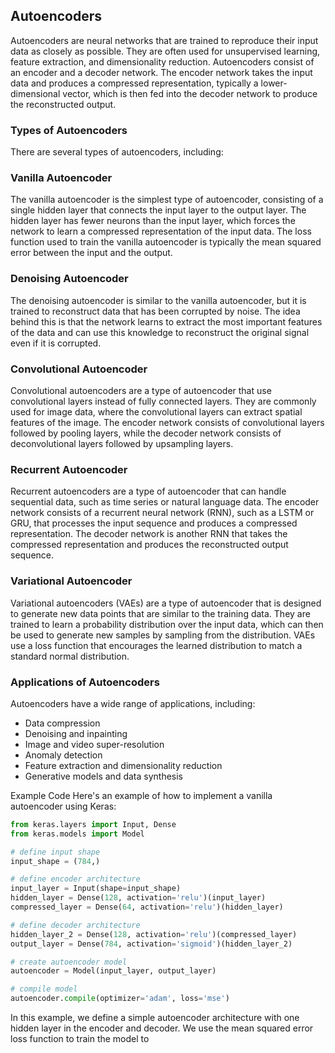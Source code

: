 ## Autoencoders
Autoencoders are neural networks that are trained to reproduce their input data as closely as possible. They are often used for unsupervised learning, feature extraction, and dimensionality reduction. Autoencoders consist of an encoder and a decoder network. The encoder network takes the input data and produces a compressed representation, typically a lower-dimensional vector, which is then fed into the decoder network to produce the reconstructed output.

### Types of Autoencoders
There are several types of autoencoders, including:

### Vanilla Autoencoder
The vanilla autoencoder is the simplest type of autoencoder, consisting of a single hidden layer that connects the input layer to the output layer. The hidden layer has fewer neurons than the input layer, which forces the network to learn a compressed representation of the input data. The loss function used to train the vanilla autoencoder is typically the mean squared error between the input and the output.

### Denoising Autoencoder
The denoising autoencoder is similar to the vanilla autoencoder, but it is trained to reconstruct data that has been corrupted by noise. The idea behind this is that the network learns to extract the most important features of the data and can use this knowledge to reconstruct the original signal even if it is corrupted.

### Convolutional Autoencoder
Convolutional autoencoders are a type of autoencoder that use convolutional layers instead of fully connected layers. They are commonly used for image data, where the convolutional layers can extract spatial features of the image. The encoder network consists of convolutional layers followed by pooling layers, while the decoder network consists of deconvolutional layers followed by upsampling layers.

### Recurrent Autoencoder
Recurrent autoencoders are a type of autoencoder that can handle sequential data, such as time series or natural language data. The encoder network consists of a recurrent neural network (RNN), such as a LSTM or GRU, that processes the input sequence and produces a compressed representation. The decoder network is another RNN that takes the compressed representation and produces the reconstructed output sequence.

### Variational Autoencoder
Variational autoencoders (VAEs) are a type of autoencoder that is designed to generate new data points that are similar to the training data. They are trained to learn a probability distribution over the input data, which can then be used to generate new samples by sampling from the distribution. VAEs use a loss function that encourages the learned distribution to match a standard normal distribution.

### Applications of Autoencoders
Autoencoders have a wide range of applications, including:

- Data compression
- Denoising and inpainting
- Image and video super-resolution
- Anomaly detection
- Feature extraction and dimensionality reduction
- Generative models and data synthesis

Example Code
Here's an example of how to implement a vanilla autoencoder using Keras:

```python 
from keras.layers import Input, Dense
from keras.models import Model

# define input shape
input_shape = (784,)

# define encoder architecture
input_layer = Input(shape=input_shape)
hidden_layer = Dense(128, activation='relu')(input_layer)
compressed_layer = Dense(64, activation='relu')(hidden_layer)

# define decoder architecture
hidden_layer_2 = Dense(128, activation='relu')(compressed_layer)
output_layer = Dense(784, activation='sigmoid')(hidden_layer_2)

# create autoencoder model
autoencoder = Model(input_layer, output_layer)

# compile model
autoencoder.compile(optimizer='adam', loss='mse')
```

In this example, we define a simple autoencoder architecture with one hidden layer in the encoder and decoder. We use the mean squared error loss function to train the model to